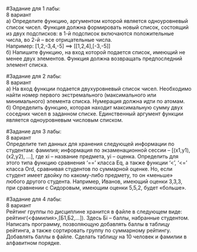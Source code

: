 #Задание для 1 лабы:  
8 вариант  
а) Определите функцию, аргументом которой является одноуровневый список чисел. Функция должна формировать новый список, состоящий из двух подсписков: в 1-й подсписок включаются положительные числа, во 2-й – все отрицательные числа.   
Например: [1,2,-3,4,-5] ==> [[1,2,4],[-3,-5]]   
б) Напишите функцию, на вход которой подается список, имеющий не менее двух элементов. Функция должна возвращать предпоследний элемент списка.  

#Задание для 2 лабы:  
8 вариант  
а) На вход функции подается двухуровневый список чисел. Необходимо найти номер первого экстремального (максимального или минимального) элемента списка. Нумерация должна идти по атомам.  
б) Определить функцию, которая находит максимальную сумму двух соседних чисел в заданном списке. Единственный аргумент функции является одноуровневым числовым списком.  

#Задание для 3 лабы:  
8 вариант  
Определите тип данных для хранения следующей информации по студентам: фамилия; информация по экзаменационной сессии – [(x1,y1), (x2,y2), …], где xi – название предмета, yi – оценка. Определить для этого типа функцию сравнения ‘==’ класса Eq, а также функции ‘<’, ‘<=’  класса Ord, сравнивая студентов по суммарной оценке. Но, если студент имеет двойку по какому-либо предмету, то он «меньше» любого другого студента. Например, Иванов, имеющий оценки 3,3,3, при сравнении с Сидоровым, имеющим оценки 5,5,2, будет «больше».  

#Задание для 4 лабы:  
8 вариант  
Рейтинг группы по дисциплине хранится в файле в следующем виде: рейтинг(<фамилия>,[Б1,Б2,…]). Здесь Бi – баллы, набранные студентом. Написать программу, позволяющую добавлять баллы в таблицу рейтинга, а также сортировать группу по суммарному рейтингу.  
Добавлять баллы в файле. Сделать таблицу на 10 человек и фамилии в алфавитном порядке.
